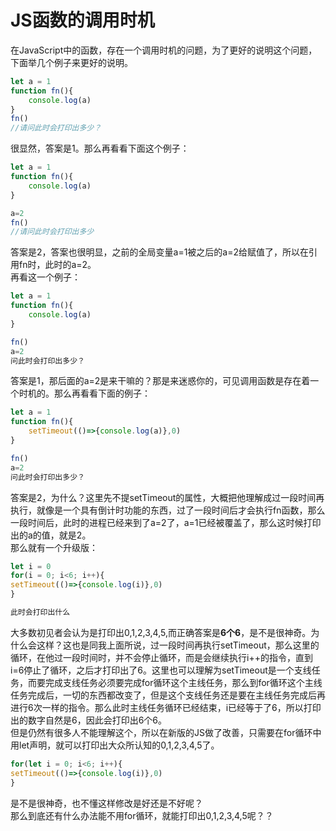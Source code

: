 # JS函数的调用时机
在JavaScript中的函数，存在一个调用时机的问题，为了更好的说明这个问题，下面举几个例子来更好的说明。    

```javascript
let a = 1
function fn(){
    console.log(a)
}
fn()
//请问此时会打印出多少？
```  

很显然，答案是1。那么再看看下面这个例子：    

```javascript
let a = 1
function fn(){
    console.log(a)
}

a=2
fn()
//请问此时会打印出多少
```  

答案是2，答案也很明显，之前的全局变量a=1被之后的a=2给赋值了，所以在引用fn时，此时的a=2。  
再看这一个例子：    

```javascript
let a = 1
function fn(){
    console.log(a)
}

fn()
a=2
问此时会打印出多少？
```  

答案是1，那后面的a=2是来干嘛的？那是来迷惑你的，可见调用函数是存在着一个时机的。那么再看看下面的例子：  

```javascript
let a = 1
function fn(){
    setTimeout(()=>{console.log(a)},0)
}

fn()
a=2
问此时会打印出多少？
```  


答案是2，为什么？这里先不提setTimeout的属性，大概把他理解成过一段时间再执行，就像是一个具有倒计时功能的东西，过了一段时间后才会执行fn函数，那么一段时间后，此时的进程已经来到了a=2了，a=1已经被覆盖了，那么这时候打印出的a的值，就是2。  
那么就有一个升级版：   

```javascript
let i = 0
for(i = 0; i<6; i++){
setTimeout(()=>{console.log(i)},0)
}

此时会打印出什么
```  

大多数初见者会认为是打印出0,1,2,3,4,5,而正确答案是**6个6**，是不是很神奇。为什么会这样？这也是同我上面所说，过一段时间再执行setTimeout，那么这里的循环，在他过一段时间时，并不会停止循环，而是会继续执行i++的指令，直到i=6停止了循环，之后才打印出了6。这里也可以理解为setTimeout是一个支线任务，而要完成支线任务必须要完成for循环这个主线任务，那么到for循环这个主线任务完成后，一切的东西都改变了，但是这个支线任务还是要在主线任务完成后再进行6次一样的指令。那么此时主线任务循环已经结束，i已经等于了6，所以打印出的数字自然是6，因此会打印出6个6。  
但是仍然有很多人不能理解这个，所以在新版的JS做了改善，只需要在for循环中用let声明，就可以打印出大众所认知的0,1,2,3,4,5了。    

```javascript
for(let i = 0; i<6; i++){
setTimeout(()=>{console.log(i)},0)
}
```  

是不是很神奇，也不懂这样修改是好还是不好呢？  
那么到底还有什么办法能不用for循环，就能打印出0,1,2,3,4,5呢？？
